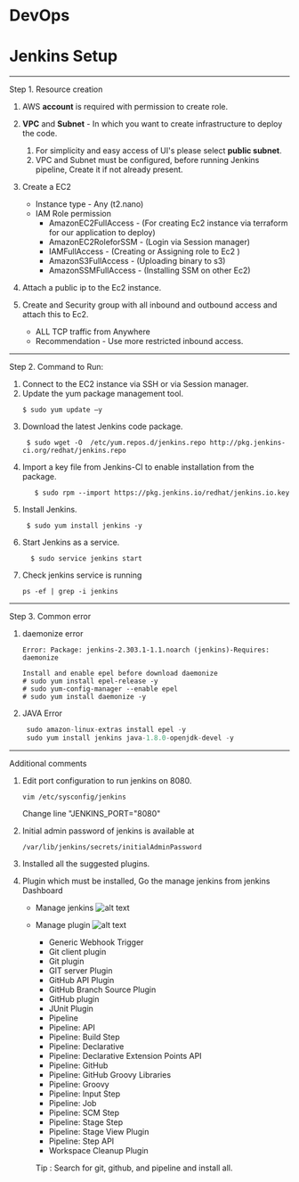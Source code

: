 # DevOps
# Jenkins Setup
---------------------------------------
 

Step 1. Resource creation
    
 1. AWS **account** is required with permission to create role.
 
 2. **VPC** and **Subnet** - In which you want to create infrastructure to deploy the code.
    1. For simplicity and easy access of UI's please select **public subnet**. 
    2. VPC and Subnet must be configured, before running Jenkins pipeline, Create it if not already present.
 
 3. Create a EC2 
       - Instance type - Any (t2.nano)
       - IAM Role permission 
            - AmazonEC2FullAccess - (For creating Ec2 instance via terraform for our application to deploy)
            - AmazonEC2RoleforSSM - (Login via Session manager)
            - IAMFullAccess - (Creating or Assigning role to Ec2 )
            - AmazonS3FullAccess - (Uploading binary to s3)
            - AmazonSSMFullAccess - (Installing SSM on other Ec2)
            
 4. Attach a public ip to the Ec2 instance.
 
 5. Create and Security group with all inbound and outbound access and attach this to Ec2.
      - ALL TCP traffic from Anywhere
      - Recommendation - Use more restricted inbound access.
 
            
            
        
---------------------------------------

Step 2. Command to Run:

1. Connect to the EC2 instance via SSH or via Session manager.
2. Update the yum package management tool.
     ```   
     $ sudo yum update –y
     ```
3. Download the latest Jenkins code package.
   ``` 
    $ sudo wget -O  /etc/yum.repos.d/jenkins.repo http://pkg.jenkins-ci.org/redhat/jenkins.repo 
    ```
4. Import a key file from Jenkins-CI to enable installation from the package.
    ```
       $ sudo rpm --import https://pkg.jenkins.io/redhat/jenkins.io.key
    ```
5. Install Jenkins.
     ```
      $ sudo yum install jenkins -y 
     ```
6. Start Jenkins as a service.
     ```      
       $ sudo service jenkins start
     ```
7. Check jenkins service is running 
      ```
    ps -ef | grep -i jenkins
    ```
---------------------------------------

Step 3. Common error 
1. daemonize error
     ```
    Error: Package: jenkins-2.303.1-1.1.noarch (jenkins)-Requires: daemonize
    
    Install and enable epel before download daemonize
    # sudo yum install epel-release -y 
    # sudo yum-config-manager --enable epel
    # sudo yum install daemonize -y  
     ```

2. JAVA Error 
    ```java
     sudo amazon-linux-extras install epel -y 
     sudo yum install jenkins java-1.8.0-openjdk-devel -y
    ```   


---------------------------------------

Additional comments
1. Edit port configuration to run jenkins on 8080.
    ```angular2
    vim /etc/sysconfig/jenkins
    ```
   Change line  "JENKINS_PORT="8080"
     
2. Initial admin password of jenkins is available at 
    ```
    /var/lib/jenkins/secrets/initialAdminPassword
    ```
3. Installed all the suggested plugins.  
 
4. Plugin which must be installed, Go the manage jenkins from jenkins Dashboard
      - Manage jenkins 
          ![alt text](../images/Manage.png)
      - Manage plugin
          ![alt text](../images/ManagePlugin.png)
        - Generic Webhook Trigger
        - Git client plugin
        - Git plugin
        - GIT server Plugin
        - GitHub API Plugin
        - GitHub Branch Source Plugin
        - GitHub plugin
        - JUnit Plugin
        - Pipeline
        - Pipeline: API
        - Pipeline: Build Step
        - Pipeline: Declarative
        - Pipeline: Declarative Extension Points API
        - Pipeline: GitHub
        - Pipeline: GitHub Groovy Libraries
        - Pipeline: Groovy
        - Pipeline: Input Step
        - Pipeline: Job
        - Pipeline: SCM Step
        - Pipeline: Stage Step
        - Pipeline: Stage View Plugin
        - Pipeline: Step API
        - Workspace Cleanup Plugin
        
        Tip : Search for git, github, and pipeline and install all.  
        
          
